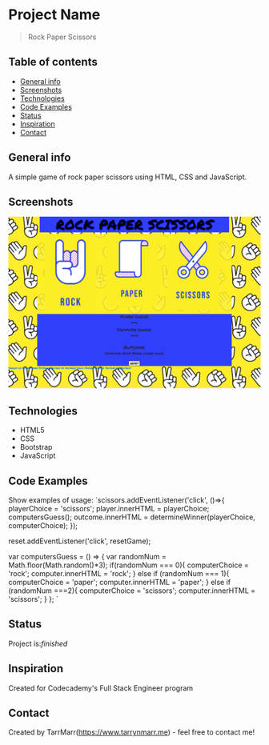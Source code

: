 # Project Name
> Rock Paper Scissors 

## Table of contents
* [General info](#general-info)
* [Screenshots](#screenshots)
* [Technologies](#technologies)
* [Code Examples](#code-examples)
* [Status](#status)
* [Inspiration](#inspiration)
* [Contact](#contact)

## General info
A simple game of rock paper scissors using HTML, CSS and JavaScript.  

## Screenshots
![Example screenshot](https://github.com/TarrMarr/rockPaperScissorsFull/blob/main/screenshot.JPG)

## Technologies
* HTML5
* CSS
* Bootstrap
* JavaScript

## Code Examples
Show examples of usage:
`scissors.addEventListener('click', ()=>{
    playerChoice = 'scissors';
    player.innerHTML = playerChoice;
    computersGuess();
    outcome.innerHTML = determineWinner(playerChoice, computerChoice);
});

reset.addEventListener('click', resetGame);

var computersGuess = () => {
    var randomNum = Math.floor(Math.random()*3);
    if(randomNum === 0){
        computerChoice = 'rock';
        computer.innerHTML = 'rock';
    } else if (randomNum === 1){
        computerChoice = 'paper';
        computer.innerHTML = 'paper';
    } else if (randomNum ===2){
        computerChoice = 'scissors';
        computer.innerHTML = 'scissors';
    }
};
`

## Status
Project is:_finished_

## Inspiration
Created for Codecademy's Full Stack Engineer program  

## Contact
Created by TarrMarr(https://www.tarrynmarr.me) - feel free to contact me!
